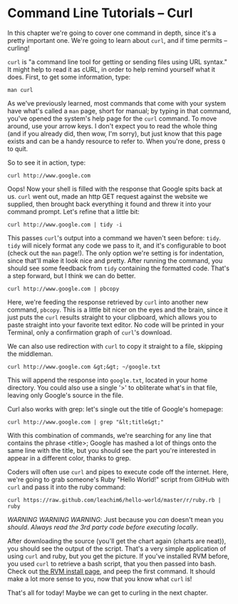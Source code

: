 # Command Line Tutorials – Curl

In this chapter we're going to cover one command in depth, since it's a pretty important one. We're going to learn about `curl`, and if time permits – curling!

`curl` is "a command line tool for getting or sending files using URL syntax." It might help to read it as cURL, in order to help remind yourself what it does. First, to get some information, type:

```
man curl
```

As we've previously learned, most commands that come with your system have what's called a `man` page, short for manual; by typing in that command, you've opened the system's help page for the `curl` command. To move around, use your arrow keys. I don't expect you to read the whole thing (and if you already did, then wow, I'm sorry), but just know that this page exists and can be a handy resource to refer to. When you're done, press `Q` to quit.

So to see it in action, type:

```
curl http://www.google.com
```

Oops! Now your shell is filled with the response that Google spits back at us. `curl` went out, made an http GET request against the website we supplied, then brought back everything it found and threw it into your command prompt. Let's refine that a little bit:

```
curl http://www.google.com | tidy -i
```

This passes `curl`'s output into a command we haven't seen before: `tidy`. `tidy` will nicely format any code we pass to it, and it's configurable to boot (check out the `man` page!). The only option we're setting is for indentation, since that'll make it look nice and pretty. After running the command, you should see some feedback from `tidy` containing the formatted code. That's a step forward, but I think we can do better.

```
curl http://www.google.com | pbcopy
```

Here, we're feeding the response retrieved by `curl` into another new command, `pbcopy`. This is a little bit nicer on the eyes and the brain, since it just puts the `curl` results straight to your clipboard, which allows you to paste straight into your favorite text editor. No code will be printed in your Terminal, only a confirmation graph of `curl`'s download.

We can also use redirection with `curl` to copy it straight to a file, skipping the middleman.

```
curl http://www.google.com &gt;&gt; ~/google.txt
```

This will append the response into `google.txt`, located in your home directory. You could also use a single '&gt;' to obliterate what's in that file, leaving only Google's source in the file.

Curl also works with grep: let's single out the title of Google's homepage:

```
curl http://www.google.com | grep "&lt;title&gt;"
```

With this combination of commands, we're searching for any line that contains the phrase &lt;title&gt;; Google has mashed a lot of things onto the same line with the title, but you should see the part you're interested in appear in a different color, thanks to grep.

Coders will often use `curl` and pipes to execute code off the internet. Here, we're going to grab someone's Ruby "Hello World!" script from GitHub with `curl` and pass it into the ruby command:

```
curl https://raw.github.com/leachim6/hello-world/master/r/ruby.rb | ruby
```

*WARNING WARNING WARNING*: Just because you *can* doesn't mean you *should*. *Always read the 3rd party code before executing locally*.

After downloading the source (you'll get the chart again (charts are neat)), you should see the output of the script. That's a very simple application of using `curl` and ruby, but you get the picture. If you've installed RVM before, you used `curl` to retrieve a bash script, that you then passed into bash. Check out [the RVM install page]("https://rvm.io/rvm/install/"), and peep the first command. It should make a lot more sense to you, now that you know what `curl` is!

That's all for today! Maybe we can get to curling in the next chapter.

